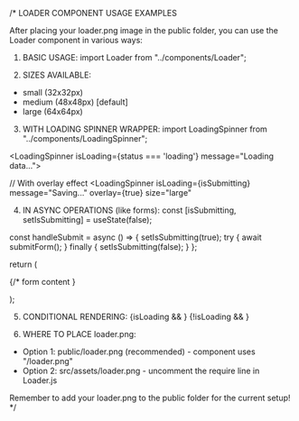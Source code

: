 /* 
LOADER COMPONENT USAGE EXAMPLES

After placing your loader.png image in the public folder, you can use the Loader component in various ways:

1. BASIC USAGE:
import Loader from "../components/Loader";

<Loader />
<Loader message="Loading movies..." />
<Loader size="large" message="Please wait..." />

2. SIZES AVAILABLE:
- small (32x32px)
- medium (48x48px) [default]
- large (64x64px)

3. WITH LOADING SPINNER WRAPPER:
import LoadingSpinner from "../components/LoadingSpinner";

<LoadingSpinner isLoading={status === 'loading'} message="Loading data...">
  <YourContent />
</LoadingSpinner>

// With overlay effect
<LoadingSpinner 
  isLoading={isSubmitting} 
  message="Saving..." 
  overlay={true}
  size="large"
>
  <YourForm />
</LoadingSpinner>

4. IN ASYNC OPERATIONS (like forms):
const [isSubmitting, setIsSubmitting] = useState(false);

const handleSubmit = async () => {
  setIsSubmitting(true);
  try {
    await submitForm();
  } finally {
    setIsSubmitting(false);
  }
};

return (
  <LoadingSpinner isLoading={isSubmitting} message="Submitting form..." overlay>
    <form onSubmit={handleSubmit}>
      {/* form content }
    </form>
  </LoadingSpinner>
);

5. CONDITIONAL RENDERING:
{isLoading && <Loader size="large" message="Loading data..." />}
{!isLoading && <YourContent />}

6. WHERE TO PLACE loader.png:
- Option 1: public/loader.png (recommended) - component uses "/loader.png"
- Option 2: src/assets/loader.png - uncomment the require line in Loader.js

Remember to add your loader.png to the public folder for the current setup!
*/
